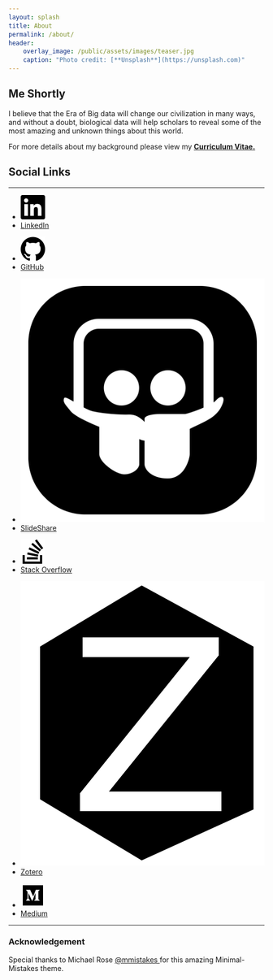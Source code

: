 ```yaml
---
layout: splash
title: About
permalink: /about/
header:
    overlay_image: /public/assets/images/teaser.jpg
    caption: "Photo credit: [**Unsplash**](https://unsplash.com)"
---
```


<h2> Me Shortly </h2>

I believe that the Era of Big data will change our civilization in many ways, and without a doubt, biological data will help scholars to reveal some of the most amazing and unknown things about this world.

For more details about my background please view my <strong> <a type="application/pdf" href="{{ site.url }}/public/cv/FaridMUSA_CV.pdf"> Curriculum Vitae. </a> </strong>

<h2> Social Links </h2>
<hr>
<div class="social-links-grid">
<div class="social-links-grid-item">
<ul>
<li><img src="/public/assets/social/linkedin.svg" /></li>
<li><a href="https://www.linkedin.com/in/faridmusa" target="_blank">LinkedIn</a></li>
</ul>
<ul>
<li><img src="/public/assets/social/github.svg" /></li>
<li><a href="https://www.github.com/mmtechslv" target="_blank">GitHub</a></li>
</ul>
</div>
<div class="social-links-grid-item">
<ul>
<li><img src="/public/assets/social/slideshare.svg" /></li>
<li><a href="https://www.slideshare.net/faridmusa1" target="_blank">SlideShare</a></li>
</ul>
<ul>
<li><img src="/public/assets/social/stackoverflow.svg" /></li>
<li><a href="https://stackoverflow.com/users/2083652/mmtechslv" target="_blank">Stack Overflow</a></li>
</ul>
</div>
<div class="social-links-grid-item">
<ul>
<li><img src="/public/assets/social/zotero.svg" /></li>
<li><a href="https://www.zotero.org/mmtechslv" target="_blank">Zotero</a></li>
</ul>
<ul>
<li><img src="/public/assets/social/medium.svg" /></li>
<li><a href="https://medium.com/@mmtechslv" target="_blank">Medium</a></li>
</ul>
</div>
</div>
<hr>
<h3> Acknowledgement </h3>
Special thanks to Michael Rose <a href="https://twitter.com/@mmistakes">@mmistakes </a> for this amazing Minimal-Mistakes theme.
